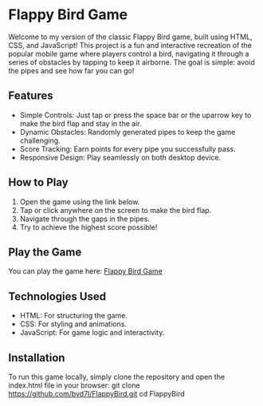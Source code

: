 # Flappy Bird Game

Welcome to my version of the classic Flappy Bird game, built using HTML, CSS, and JavaScript! This project is a fun and interactive recreation of the popular mobile game where players control a bird, navigating it through a series of obstacles by tapping to keep it airborne. The goal is simple: avoid the pipes and see how far you can go!

## Features
- Simple Controls: Just tap or press the space bar or the uparrow key to make the bird flap and stay in the air.
- Dynamic Obstacles: Randomly generated pipes to keep the game challenging.
- Score Tracking: Earn points for every pipe you successfully pass.
- Responsive Design: Play seamlessly on both desktop device.

## How to Play
1. Open the game using the link below.
2. Tap or click anywhere on the screen to make the bird flap.
3. Navigate through the gaps in the pipes.
4. Try to achieve the highest score possible!

## Play the Game
You can play the game here: [Flappy Bird Game](https://bvd7l.github.io/FlappyBird/)

## Technologies Used
- HTML: For structuring the game.
- CSS: For styling and animations.
- JavaScript: For game logic and interactivity.

## Installation
To run this game locally, simply clone the repository and open the index.html file in your browser:
git clone https://github.com/bvd7l/FlappyBird.git
cd FlappyBird
